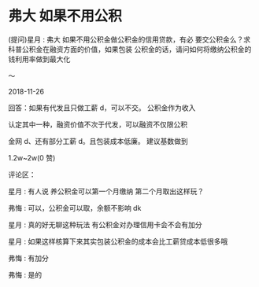 # 弗大 如果不用公积

(提问)星月 : 弗大 如果不用公积金做公积金的信用贷款，有必 要交公积金么？求科普公积金在融资方面的价值，如果包装 公积金的话，请问如何将缴纳公积金的钱利用率做到最大化

～

2018-11-26

回答：如果有代发且只做工薪 d，可以不交。 公积金作为收入

认定其中一种，融资价值不次于代发，可以融资不仅限公积

金网 d、还有部分工薪 d。且包装成本低廉。 建议基数做到

1.2w~2w(0 赞)

评论区：

星月 : 有人说 养公积金可以第一个月缴纳 第二个月取出这样玩？

弗悔 : 可以，公积金可以取，余额不影响 dk

星月 : 真的好无聊这种玩法 有公积金对办理信用卡会不会有加分

星月 : 如果这样核算下来其实包装公积金的成本会比工薪贷成本低很多哦

弗悔 : 有加分

弗悔 : 是的